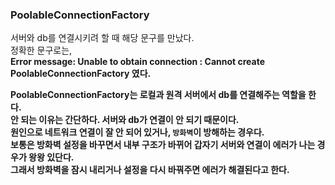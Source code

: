 ### PoolableConnectionFactory

서버와 db를 연결시키려 할 때 해당 문구를 만났다.    
정확한 문구로는,      
<b>Error message: Unable to obtain connection : Cannot create PoolableConnectionFactory<b/>
였다.   

PoolableConnectionFactory는 로컬과 원격 서버에서 db를 연결해주는 역할을 한다.    
안 되는 이유는 간단하다. 서버와 db가 연결이 안 되기 때문이다.   
원인으로 네트워크 연결이 잘 안 되어 있거나, `방화벽`이 방해하는 경우다.   
보통은 방화벽 설정을 바꾸면서 내부 구조가 바뀌어 갑자기 서버와 연결이 에러가 나는 경우가 왕왕 있단다.    
그래서 방화벽을 잠시 내리거나 설정을 다시 바꿔주면 에러가 해결된다고 한다. 
